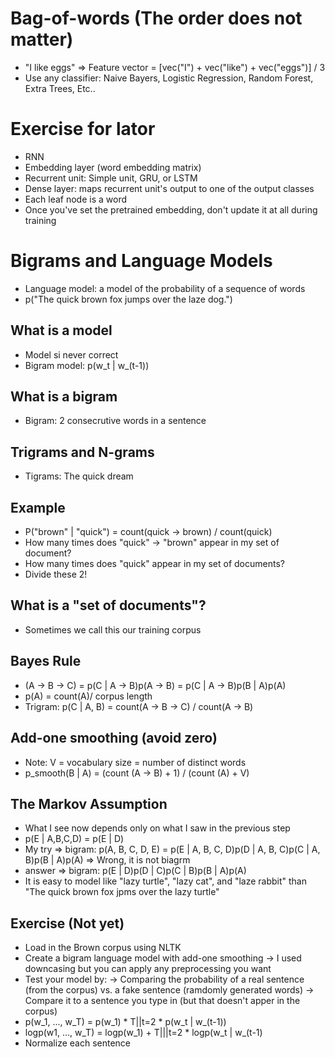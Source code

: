 # Bag-of-words (The order does not matter)

* "I like eggs" => Feature vector = [vec("I") + vec("like") + vec("eggs")] / 3
* Use any classifier: Naive Bayers, Logistic Regression, Random Forest, Extra Trees, Etc..


# Exercise for lator

* RNN
* Embedding layer (word embedding matrix)
* Recurrent unit: Simple unit, GRU, or LSTM
* Dense layer: maps recurrent unit's output to one of the output classes
* Each leaf node is a word
* Once you've set the pretrained embedding, don't update it at all during training

# Bigrams and Language Models
* Language model: a model of the probability of a sequence of words
* p("The quick brown fox jumps over the laze dog.")

## What is a model
* Model si never correct
* Bigram model: p(w_t | w_(t-1))

## What is a bigram
* Bigram: 2 consecrutive words in a sentence

## Trigrams and N-grams
* Tigrams: The quick dream

## Example
* P("brown" | "quick") = count(quick -> brown) / count(quick)
* How many times does "quick" -> "brown" appear in my set of document?
* How many times does "quick" appear in my set of documents?
* Divide these 2!

## What is a "set of documents"?
* Sometimes we call this our training corpus

## Bayes Rule
* (A -> B -> C) = p(C | A -> B)p(A -> B) = p(C | A -> B)p(B | A)p(A)
* p(A) = count(A)/ corpus length
* Trigram: p(C | A, B) = count(A -> B -> C) / count(A -> B)

## Add-one smoothing (avoid zero)
* Note: V = vocabulary size = number of distinct words
* p_smooth(B | A) = (count (A -> B) + 1) / (count (A) + V)

## The Markov Assumption
* What I see now depends only on what I saw in the previous step
* p(E | A,B,C,D) = p(E | D)
* My try => bigram: p(A, B, C, D, E) = p(E | A, B, C, D)p(D | A, B, C)p(C | A, B)p(B | A)p(A) => Wrong, it is not biagrm
* answer => bigram: p(E | D)p(D | C)p(C | B)p(B | A)p(A)
* It is easy to model like "lazy turtle", "lazy cat", and "laze rabbit" than "The quick brown fox jpms over the lazy turtle"

## Exercise (Not yet)
* Load in the Brown corpus using NLTK
* Create a bigram language model with add-one smoothing
 -> I used downcasing but you can apply any preprocessing you want
* Test your model by:
 -> Comparing the probability of a real sentence (from the corpus) vs. a fake sentence (ramdomly generated words)
 -> Compare it to a sentence you type in (but that doesn't apper in the corpus)
* p(w_1, ..., w_T) = p(w_1) * T||t=2 * p(w_t | w_(t-1))
* logp(w1, ..., w_T) = logp(w_1) + T|||t=2 * logp(w_t | w_(t-1)
* Normalize each sentence


